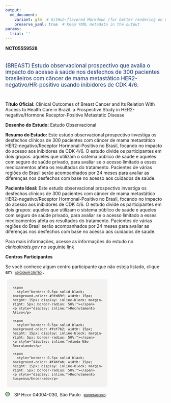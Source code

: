 ```yaml
---
output: 
  md_document:
    variant: gfm  # GitHub-flavored Markdown (for better rendering on GitHub)
    preserve_yaml: true  # Keep YAML metadata in the output
params:
  trial: ''
---
```


**NCT05559528**

<div style="padding: 5px 5px 5px 0px; font-size: 1.20em; font-weight: 500; color: #2E4A7F; text-align: left; margin-bottom: 20px">

(BREAST) Estudo observacional prospectivo que avalia o impacto do acesso
à saúde nos desfechos de 300 pacientes brasileiros com câncer de mama
metastático HER2-negativo/HR-positivo usando inibidores de CDK 4/6.

</div>

**Título Oficial:** Clinical Outcomes of Breast Cancer and Its Relation
With Access to Health Care in Brazil: a Prospective Study in
HER2-negative/Hormone Receptor-Positive Metastatic Disease

**Desenho do Estudo:** Estudo Observacional

**Resumo do Estudo:** Este estudo observacional prospectivo investiga os
desfechos clínicos de 300 pacientes com câncer de mama metastático
HER2-negativo/Receptor Hormonal-Positivo no Brasil, focando no impacto
do acesso aos inibidores de CDK 4/6. O estudo divide os participantes em
dois grupos: aqueles que utilizam o sistema público de saúde e aqueles
com seguro de saúde privado, para avaliar se o acesso limitado a esses
medicamentos afeta os resultados do tratamento. Pacientes de várias
regiões do Brasil serão acompanhados por 24 meses para avaliar as
diferenças nos desfechos com base no acesso aos cuidados de saúde.

**Paciente Ideal:** Este estudo observacional prospectivo investiga os
desfechos clínicos de 300 pacientes com câncer de mama metastático
HER2-negativo/Receptor Hormonal-Positivo no Brasil, focando no impacto
do acesso aos inibidores de CDK 4/6. O estudo divide os participantes em
dois grupos: aqueles que utilizam o sistema público de saúde e aqueles
com seguro de saúde privado, para avaliar se o acesso limitado a esses
medicamentos afeta os resultados do tratamento. Pacientes de várias
regiões do Brasil serão acompanhados por 24 meses para avaliar as
diferenças nos desfechos com base no acesso aos cuidados de saúde.

Para mais informações, acesse as informações do estudo no
*clinicaltrials.gov* no seguinte
[link](https://clinicaltrials.gov/ct2/show/NCT05559528)

**Centros Participantes**

Se você conhece algum centro participante que não esteja listado, clique
em
<span style="color: #2E4A7F; margin-left: 2px; padding: 4px; background-color: #f3f2f1; border-radius: 8px; font-weight: 500; font-size: 0.6em"><a
href="https://flazar.shinyapps.io/formsapp?study_nct_id=NCT05559528&amp;location_id=N%2FA&amp;location_full_name=N%2FA&amp;form_type=Adicionar%20Centro"
target="_blank">ADICIONAR CENTRO</a></span>.

<div style="margin-bottom: 8px; margin-left: 5px; padding: 8px; max-width: 300px; background-color: #f3f2f1; border-radius: 8px; font-size: 0.9em">

<div style="margin-left: 10px;">

    <span 
      style="border: 0.5px solid black; background-color: #9fd89f; width: 15px; height: 15px; display: inline-block; margin-right: 5px; border-radius: 50%;"></span>
    <p style="display: inline;">Recrutamento Ativo</p>

</div>

<div style="margin-left: 10px;">

    <span 
      style="border: 0.5px solid black; background-color: #fef7b2; width: 15px; height: 15px; display: inline-block; margin-right: 5px; border-radius: 50%;"></span>
    <p style="display: inline;">Ainda Não Recrutando</p>

</div>

<div style="margin-left: 10px;">

    <span 
      style="border: 0.5px solid black; background-color: #f4bfab; width: 15px; height: 15px; display: inline-block; margin-right: 5px; border-radius: 50%;"></span>
    <p style="display: inline;">Recrutamento Suspenso/Encerrado</p>

</div>

</div>

<span style="border: 0.5px solid black; display: inline-block; width: 12px; height: 12px; border-radius: 50%; margin-right: 10px; padding-bottom: 0px; background-color: #9fd89f;"></span>
SP Hcor 04004-030, São Paulo
<span style="color: #2E4A7F; margin-left: 2px; padding: 4px; background-color: #f3f2f1; border-radius: 8px; font-weight: 500; font-size: 0.6em"><a
href="https://flazar.shinyapps.io/formsapp?study_nct_id=NCT05559528&amp;location_id=HCORSAOPAULOSP04004030BRAZIL&amp;location_full_name=Hcor%2C%2004004-030%2C%20S%C3%A3o%20Paulo&amp;form_type=Reportar%20Erro"
target="_blank">REPORTAR ERRO</a></span>
